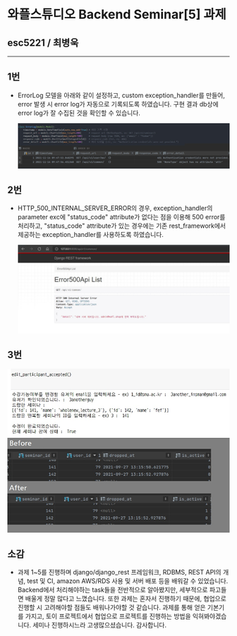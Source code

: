 # 와플스튜디오 Backend Seminar[5] 과제

## esc5221 / 최병욱
_________________________________________


## **1번** 
* ErrorLog 모델을 아래와 같이 설정하고, custom exception_handler를 만들어, error 발생 시 error log가 자동으로 기록되도록 하였습니다. 구현 결과 db상에 error log가 잘 수집된 것을 확인할 수 있습니다.

  ![Image](https://github.com/esc5221/waffle-rookies-19.5-backend-2/blob/final/results/1.JPG?raw=true)


## **2번** 
* HTTP_500_INTERNAL_SERVER_ERROR의 경우, exception_handler의 parameter exc에 "status_code" attribute가 없다는 점을 이용해 500 error를 처리하고, "status_code" attribute가 있는 경우에는 기존 rest_framework에서 제공하는 exception_handler를 사용하도록 하였습니다.

  ![Image](https://github.com/esc5221/waffle-rookies-19.5-backend-2/blob/final/results/2.JPG?raw=true)

## **3번** 

  ![Image](https://github.com/esc5221/waffle-rookies-19.5-backend-2/blob/final/results/3.JPG?raw=true)


## 소감
* 과제 1~5를 진행하며 django/django_rest 프레임워크, RDBMS, REST API의 개념, test 및 CI, amazon AWS/RDS 사용 및 서버 배포 등을 배워갈 수 있었습니다. Backend에서 처리해야하는 task들을 전반적으로 알아봤지만, 세부적으로 파고들면 배울게 정말 많다고 느꼈습니다. 또한 과제는 혼자서 진행하기 때문에, 협업으로 진행할 시 고려해야할 점들도 배워나가야할 것 같습니다. 과제를 통해 얻은 기본기를 가지고, 토이 프로젝트에서 협업으로 프로젝트를 진행하는 방법을 익혀봐야겠습니다. 세미나 진행하시느라 고생많으셨습니다. 감사합니다.